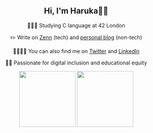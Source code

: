 <h2 align="center">Hi, I'm Haruka👋🥰</h2>
<div align="center">
  
👩🏻‍🎓 Studying C language at 42 London

✏️ Write on [Zenn](https://zenn.dev/haru0u0) (tech) and [personal blog](https://blog.haru0u0.com/) (non-tech)

🫱🏾‍🫲🏻 You can also find me on [Twitter](https://twitter.com/haru0u0_) and [LinkedIn](https://www.linkedin.com/in/haruka-senzaki/)

🤞🏻 Passionate for digital inclusion and educational equity



<img src="https://github-readme-stats.vercel.app/api/top-langs/?username=haru0u0&theme=jolly&layout=compact" height="150"> <img src="https://github-readme-streak-stats.herokuapp.com/?user=haru0u0&theme=jolly&hide_border=true&card_width=400" height="150">

</div>
